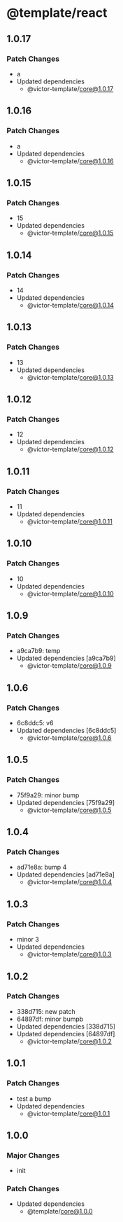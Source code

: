 # @template/react

## 1.0.17

### Patch Changes

- a
- Updated dependencies
  - @victor-template/core@1.0.17

## 1.0.16

### Patch Changes

- a
- Updated dependencies
  - @victor-template/core@1.0.16

## 1.0.15

### Patch Changes

- 15
- Updated dependencies
  - @victor-template/core@1.0.15

## 1.0.14

### Patch Changes

- 14
- Updated dependencies
  - @victor-template/core@1.0.14

## 1.0.13

### Patch Changes

- 13
- Updated dependencies
  - @victor-template/core@1.0.13

## 1.0.12

### Patch Changes

- 12
- Updated dependencies
  - @victor-template/core@1.0.12

## 1.0.11

### Patch Changes

- 11
- Updated dependencies
  - @victor-template/core@1.0.11

## 1.0.10

### Patch Changes

- 10
- Updated dependencies
  - @victor-template/core@1.0.10

## 1.0.9

### Patch Changes

- a9ca7b9: temp
- Updated dependencies [a9ca7b9]
  - @victor-template/core@1.0.9

## 1.0.6

### Patch Changes

- 6c8ddc5: v6
- Updated dependencies [6c8ddc5]
  - @victor-template/core@1.0.6

## 1.0.5

### Patch Changes

- 75f9a29: minor bump
- Updated dependencies [75f9a29]
  - @victor-template/core@1.0.5

## 1.0.4

### Patch Changes

- ad71e8a: bump 4
- Updated dependencies [ad71e8a]
  - @victor-template/core@1.0.4

## 1.0.3

### Patch Changes

- minor 3
- Updated dependencies
  - @victor-template/core@1.0.3

## 1.0.2

### Patch Changes

- 338d715: new patch
- 64897df: minor bumpb
- Updated dependencies [338d715]
- Updated dependencies [64897df]
  - @victor-template/core@1.0.2

## 1.0.1

### Patch Changes

- test a bump
- Updated dependencies
  - @victor-template/core@1.0.1

## 1.0.0

### Major Changes

- init

### Patch Changes

- Updated dependencies
  - @template/core@1.0.0
